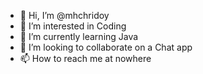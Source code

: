 - 👋 Hi, I’m @mhchridoy
- 👀 I’m interested in Coding
- 🌱 I’m currently learning Java
- 💞️ I’m looking to collaborate on a Chat app
- 📫 How to reach me at nowhere

<!---
mhchridoy/mhchridoy is a ✨ special ✨ repository because its `README.md` (this file) appears on your GitHub profile.
You can click the Preview link to take a look at your changes.
--->
